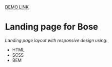 [DEMO LINK](https://borys-andrew.github.io/bose-landing/)
# Landing page for Bose

_Landing page layout with responsive design using:_

* HTML
* SCSS
* BEM
